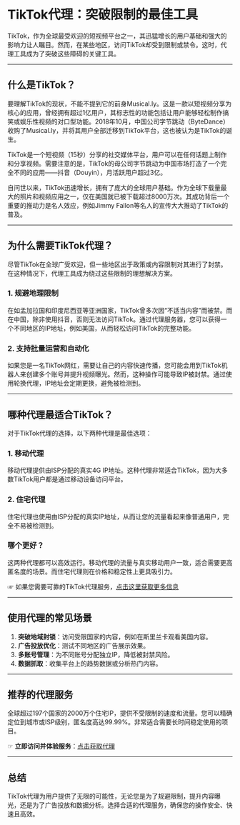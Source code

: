 # TikTok代理：突破限制的最佳工具

TikTok，作为全球最受欢迎的短视频平台之一，其迅猛增长的用户基础和强大的影响力让人瞩目。然而，在某些地区，访问TikTok却受到限制或禁令。这时，代理工具成为了突破这些障碍的关键工具。

---

## 什么是TikTok？

要理解TikTok的现状，不能不提到它的前身Musical.ly。这是一款以短视频分享为核心的应用，曾经拥有超过1亿用户，其标志性的功能包括让用户能够轻松制作搞笑或娱乐性视频的对口型功能。2018年10月，中国公司字节跳动（ByteDance）收购了Musical.ly，并将其用户全部迁移到TikTok平台，这也被认为是TikTok的诞生。

TikTok是一个短视频（15秒）分享的社交媒体平台，用户可以在任何话题上制作和分享视频。需要注意的是，TikTok的母公司字节跳动为中国市场打造了一个完全不同的应用——抖音（Douyin），月活跃用户超过3亿。

自问世以来，TikTok迅速增长，拥有了庞大的全球用户基础。作为全球下载量最大的照片和视频应用之一，仅在美国就已被下载超过8000万次。其成功背后一个重要的推动力是名人效应，例如Jimmy Fallon等名人的宣传大大推动了TikTok的普及。

---

## 为什么需要TikTok代理？

尽管TikTok在全球广受欢迎，但一些地区出于政策或内容限制对其进行了封禁。在这种情况下，代理工具成为绕过这些限制的理想解决方案。

### **1. 规避地理限制**
在如孟加拉国和印度尼西亚等亚洲国家，TikTok曾多次因“不适当内容”而被禁。而在中国，除非使用抖音，否则无法访问TikTok。通过代理服务器，您可以获得一个不同地区的IP地址，例如美国，从而轻松访问TikTok的完整功能。

### **2. 支持批量运营和自动化**
如果您是一名TikTok网红，需要让自己的内容快速传播，您可能会用到TikTok机器人来创建多个账号并提升视频曝光。然而，这种操作可能导致IP被封禁。通过使用轮换代理，IP地址会定期更换，避免被检测到。

---

## 哪种代理最适合TikTok？

对于TikTok代理的选择，以下两种代理是最佳选项：

### **1. 移动代理**
移动代理提供由ISP分配的真实4G IP地址。这种代理非常适合TikTok，因为大多数TikTok用户都是通过移动设备访问平台。

### **2. 住宅代理**
住宅代理也使用由ISP分配的真实IP地址，从而让您的流量看起来像普通用户，完全不易被检测到。

### **哪个更好？**
这两种代理都可以高效运行。移动代理的流量与真实移动用户一致，适合需要更高匿名度的场景。而住宅代理则在价格和稳定性上更具吸引力。

☞ 如果您需要可靠的TikTok代理服务，[点击这里获取更多信息](https://bit.ly/proxy-seller-coupon)

---

## 使用代理的常见场景

1. **突破地域封锁**：访问受限国家的内容，例如在斯里兰卡观看美国内容。
2. **广告投放优化**：测试不同地区的广告展示效果。
3. **多账号管理**：为不同账号分配独立IP，降低被封禁风险。
4. **数据抓取**：收集平台上的趋势数据或分析热门内容。

---

## 推荐的代理服务

全球超过197个国家的2000万个住宅IP，提供不受限制的速度和流量。您可以精确定位到城市或ISP级别，匿名度高达99.99%。非常适合需要长时间稳定使用的项目。

☞ **立即访问并体验服务**：[点击获取代理](https://bit.ly/proxy-seller-coupon)

---

## 总结

TikTok代理为用户提供了无限的可能性，无论您是为了规避限制，提升内容曝光，还是为了广告投放和数据分析。选择合适的代理服务，确保您的操作安全、快速且高效。
